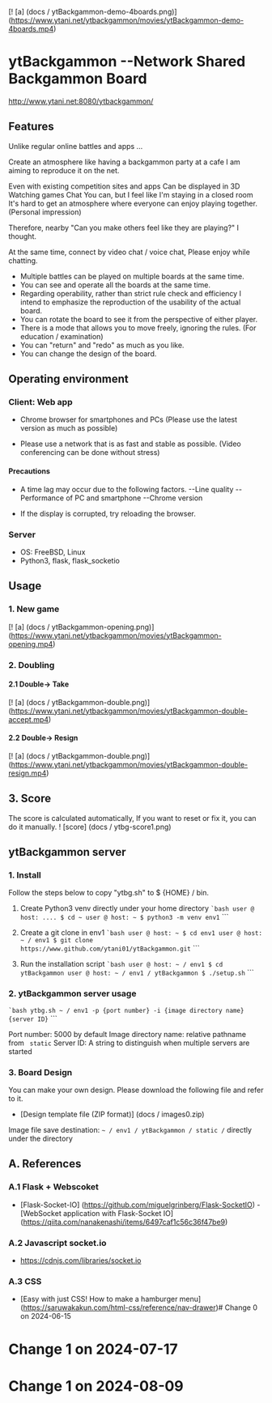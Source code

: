 [! [a] (docs / ytBackgammon-demo-4boards.png)] (https://www.ytani.net/ytbackgammon/movies/ytBackgammon-demo-4boards.mp4)

# ytBackgammon --Network Shared Backgammon Board

http://www.ytani.net:8080/ytbackgammon/

## Features

Unlike regular online battles and apps ...

Create an atmosphere like having a backgammon party at a cafe
I am aiming to reproduce it on the net.

Even with existing competition sites and apps
Can be displayed in 3D
Watching games
Chat
You can, but
I feel like I'm staying in a closed room
It's hard to get an atmosphere where everyone can enjoy playing together.
(Personal impression)

Therefore,
nearby
"Can you make others feel like they are playing?"
I thought.

At the same time, connect by video chat / voice chat,
Please enjoy while chatting.

* Multiple battles can be played on multiple boards at the same time.
* You can see and operate all the boards at the same time.
* Regarding operability, rather than strict rule check and efficiency
I intend to emphasize the reproduction of the usability of the actual board.
* You can rotate the board to see it from the perspective of either player.
* There is a mode that allows you to move freely, ignoring the rules. (For education / examination)
* You can "return" and "redo" as much as you like.
* You can change the design of the board.


## Operating environment

### Client: Web app

* Chrome browser for smartphones and PCs
(Please use the latest version as much as possible)

* Please use a network that is as fast and stable as possible.
(Video conferencing can be done without stress)

#### Precautions

* A time lag may occur due to the following factors.
  --Line quality
  --Performance of PC and smartphone
  --Chrome version
  
* If the display is corrupted, try reloading the browser.

### Server

* OS: FreeBSD, Linux
* Python3, flask, flask_socketio


## Usage

### 1. New game

[! [a] (docs / ytBackgammon-opening.png)] (https://www.ytani.net/ytbackgammon/movies/ytBackgammon-opening.mp4)


### 2. Doubling

#### 2.1 Double-> Take

[! [a] (docs / ytBackgammon-double.png)] (https://www.ytani.net/ytbackgammon/movies/ytBackgammon-double-accept.mp4)


#### 2.2 Double-> Resign

[! [a] (docs / ytBackgammon-double.png)] (https://www.ytani.net/ytbackgammon/movies/ytBackgammon-double-resign.mp4)


## 3. Score

The score is calculated automatically,
If you want to reset or fix it, you can do it manually.
! [score] (docs / ytbg-score1.png)


## ytBackgammon server

### 1. Install

Follow the steps below to copy "ytbg.sh" to $ {HOME} / bin.

1. Create Python3 venv directly under your home directory
`` `bash
user @ host: .... $ cd ~
user @ host: ~ $ python3 -m venv env1
`` ```

2. Create a git clone in env1
`` `bash
user @ host: ~ $ cd env1
user @ host: ~ / env1 $ git clone https://www.github.com/ytani01/ytBackgammon.git
`` ```

3. Run the installation script
`` `bash
user @ host: ~ / env1 $ cd ytBackgammon
user @ host: ~ / env1 / ytBackgammon $ ./setup.sh
`` ```

### 2. ytBackgammon server usage

`` `bash
ytbg.sh ~ / env1 -p {port number} -i {image directory name} {server ID}
`` ```

Port number: 5000 by default
Image directory name: relative pathname from `` static``
Server ID: A string to distinguish when multiple servers are started


### 3. Board Design

You can make your own design.
Please download the following file and refer to it.

* [Design template file (ZIP format)] (docs / images0.zip)

Image file save destination: `` ~ / env1 / ytBackgammon / static / `` directly under the directory


## A. References

### A.1 Flask + Webscoket

* [Flask-Socket-IO] (https://github.com/miguelgrinberg/Flask-SocketIO)
  -[WebSocket application with Flask-Socket IO] (https://qiita.com/nanakenashi/items/6497caf1c56c36f47be9)
  

### A.2 Javascript socket.io

* https://cdnjs.com/libraries/socket.io


### A.3 CSS

* [Easy with just CSS! How to make a hamburger menu] (https://saruwakakun.com/html-css/reference/nav-drawer)# Change 0 on 2024-06-15
# Change 1 on 2024-07-17
# Change 1 on 2024-08-09

